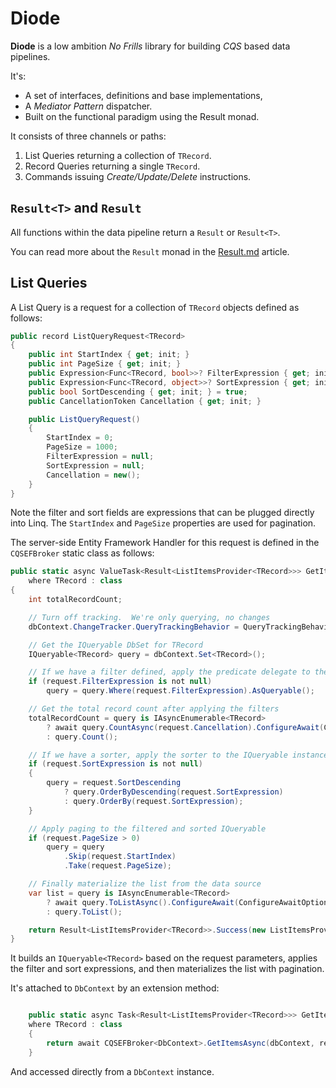 # Diode

**Diode** is a low ambition *No Frills* library for building *CQS* based data pipelines.

It's:
 - A set of interfaces, definitions and base implementations,
 - A *Mediator Pattern* dispatcher.
 - Built on the functional paradigm using the Result monad.

It consists of three channels or paths:

1. List Queries returning a collection of `TRecord`.
2. Record Queries returning a single `TRecord`.
3. Commands issuing *Create/Update/Delete* instructions.

## `Result<T>` and `Result`

All functions within the data pipeline return a `Result` or `Result<T>`.

You can read more about the `Result` monad in the [Result.md](Result.md) article.

## List Queries

A List Query is a request for a collection of `TRecord` objects defined as follows:

```csharp
public record ListQueryRequest<TRecord>
{
    public int StartIndex { get; init; }
    public int PageSize { get; init; }
    public Expression<Func<TRecord, bool>>? FilterExpression { get; init; }
    public Expression<Func<TRecord, object>>? SortExpression { get; init; }
    public bool SortDescending { get; init; } = true;
    public CancellationToken Cancellation { get; init; }

    public ListQueryRequest()
    {
        StartIndex = 0;
        PageSize = 1000;
        FilterExpression = null;
        SortExpression = null;
        Cancellation = new();
    }
}
```

Note the filter and sort fields are expressions that can be plugged directly into Linq.  The `StartIndex` and `PageSize` properties are used for pagination.

The server-side Entity Framework Handler for this request is defined in the `CQSEFBroker` static class as follows:

```csharp
public static async ValueTask<Result<ListItemsProvider<TRecord>>> GetItemsAsync<TRecord>(TDbContext dbContext, ListQueryRequest<TRecord> request)
    where TRecord : class
{
    int totalRecordCount;

    // Turn off tracking.  We're only querying, no changes
    dbContext.ChangeTracker.QueryTrackingBehavior = QueryTrackingBehavior.NoTracking;

    // Get the IQueryable DbSet for TRecord
    IQueryable<TRecord> query = dbContext.Set<TRecord>();

    // If we have a filter defined, apply the predicate delegate to the IQueryable instance
    if (request.FilterExpression is not null)
        query = query.Where(request.FilterExpression).AsQueryable();

    // Get the total record count after applying the filters
    totalRecordCount = query is IAsyncEnumerable<TRecord>
        ? await query.CountAsync(request.Cancellation).ConfigureAwait(ConfigureAwaitOptions.None)
        : query.Count();

    // If we have a sorter, apply the sorter to the IQueryable instance
    if (request.SortExpression is not null)
    {
        query = request.SortDescending
            ? query.OrderByDescending(request.SortExpression)
            : query.OrderBy(request.SortExpression);
    }

    // Apply paging to the filtered and sorted IQueryable
    if (request.PageSize > 0)
        query = query
            .Skip(request.StartIndex)
            .Take(request.PageSize);

    // Finally materialize the list from the data source
    var list = query is IAsyncEnumerable<TRecord>
        ? await query.ToListAsync().ConfigureAwait(ConfigureAwaitOptions.None)
        : query.ToList();

    return Result<ListItemsProvider<TRecord>>.Success(new ListItemsProvider<TRecord>(list, totalRecordCount));
}
```

It builds an `IQueryable<TRecord>` based on the request parameters, applies the filter and sort expressions, and then materializes the list with pagination.

It's attached to `DbContext` by an extension method:

```csharp

    public static async Task<Result<ListItemsProvider<TRecord>>> GetItemsAsync<TRecord>(this DbContext dbContext, ListQueryRequest<TRecord> request)
    where TRecord : class
    {
        return await CQSEFBroker<DbContext>.GetItemsAsync(dbContext, request);
    }
```

And accessed directly from a `DbContext` instance.
```csharp